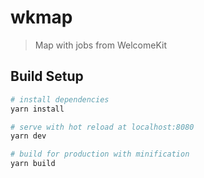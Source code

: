 # wkmap

> Map with jobs from WelcomeKit

## Build Setup

``` bash
# install dependencies
yarn install

# serve with hot reload at localhost:8080
yarn dev

# build for production with minification
yarn build
```
